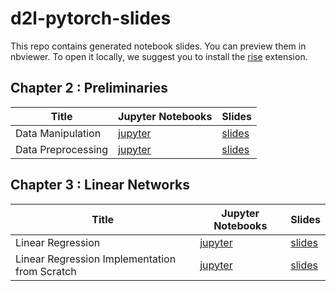 # d2l-pytorch-slides

This repo contains generated notebook slides. You can preview them in nbviewer. To open it locally, we suggest you to install the [rise](https://rise.readthedocs.io/en/stable/) extension. 



## Chapter 2 : Preliminaries

| Title                               |  Jupyter  Notebooks    |  Slides    |
| ------------------------------ | ---- | ---- |
| Data Manipulation | [jupyter](https://github.com/goldmermaid/d2l-pytorch-slides/blob/main/chapter_preliminaries/ndarray.ipynb)  | [slides](https://nbviewer.jupyter.org/format/slides/github/goldmermaid/d2l-pytorch-slides/blob/main/chapter_preliminaries/ndarray.ipynb#/) |
| Data Preprocessing | [jupyter](https://github.com/goldmermaid/d2l-pytorch-slides/blob/main/chapter_preliminaries/pandas.ipynb) | [slides](https://nbviewer.jupyter.org/format/slides/github/goldmermaid/d2l-pytorch-slides/blob/main/chapter_preliminaries/pandas.ipynb#/) |




## Chapter 3 : Linear Networks

| Title                               |  Jupyter  Notebooks    |  Slides    |
| ------------------------------ | ---- | ---- |
| Linear Regression | [jupyter](https://github.com/goldmermaid/d2l-pytorch-slides/blob/main/chapter_linear-networks/linear-regression.ipynb)  | [slides](https://nbviewer.jupyter.org/format/slides/github/goldmermaid/d2l-pytorch-slides/blob/main/chapter_linear-networks/linear-regression.ipynb#/) |
| Linear Regression Implementation from Scratch | [jupyter](https://github.com/goldmermaid/d2l-pytorch-slides/blob/main/chapter_linear-networks/linear-regression-scratch.ipynb) | [slides](https://nbviewer.jupyter.org/format/slides/github/goldmermaid/d2l-pytorch-slides/blob/main/chapter_linear-networks/linear-regression-scratch.ipynb#/) |


